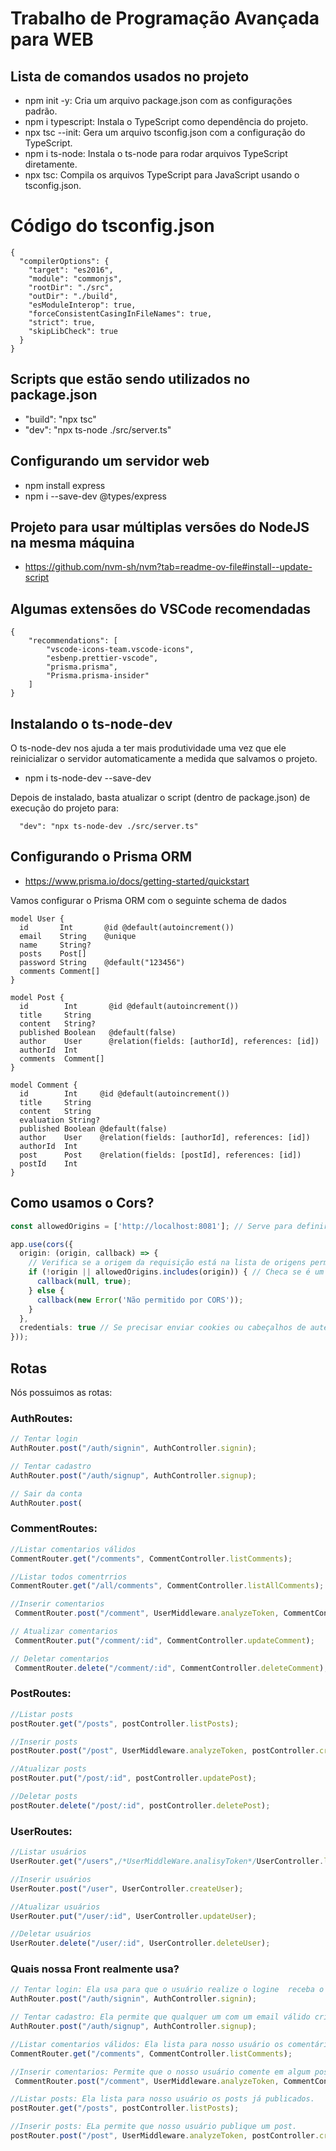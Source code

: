 # Trabalho de Programação Avançada para WEB


## Lista de comandos usados no projeto

- npm init -y: Cria um arquivo package.json com as configurações padrão.
- npm i typescript: Instala o TypeScript como dependência do projeto.
- npx tsc --init: Gera um arquivo tsconfig.json com a configuração do TypeScript.
- npm i ts-node: Instala o ts-node para rodar arquivos TypeScript diretamente.
- npx tsc: Compila os arquivos TypeScript para JavaScript usando o tsconfig.json.

# Código do tsconfig.json

```
{
  "compilerOptions": {
    "target": "es2016",
    "module": "commonjs",
    "rootDir": "./src",
    "outDir": "./build",
    "esModuleInterop": true,
    "forceConsistentCasingInFileNames": true,
    "strict": true,
    "skipLibCheck": true
  }
}
```

## Scripts que estão sendo utilizados no package.json

- "build": "npx tsc"
- "dev": "npx ts-node ./src/server.ts"

## Configurando um servidor web

- npm install express
- npm i --save-dev @types/express

## Projeto para usar múltiplas versões do NodeJS na mesma máquina

- https://github.com/nvm-sh/nvm?tab=readme-ov-file#install--update-script

## Algumas extensões do VSCode recomendadas

```
{
    "recommendations": [
        "vscode-icons-team.vscode-icons",
        "esbenp.prettier-vscode",
        "prisma.prisma",
        "Prisma.prisma-insider"
    ]
}
```

## Instalando o ts-node-dev

O ts-node-dev nos ajuda a ter mais produtividade uma vez que ele reinicializar o servidor automaticamente a medida que salvamos o projeto.

- npm i ts-node-dev --save-dev

Depois de instalado, basta atualizar o script (dentro de package.json) de execução do projeto para:

```
  "dev": "npx ts-node-dev ./src/server.ts"
```

## Configurando o Prisma ORM

- https://www.prisma.io/docs/getting-started/quickstart

Vamos configurar o Prisma ORM com o seguinte schema de dados

```prisma
model User {
  id       Int       @id @default(autoincrement())
  email    String    @unique
  name     String?
  posts    Post[]
  password String    @default("123456")
  comments Comment[]
}

model Post {
  id        Int       @id @default(autoincrement())
  title     String
  content   String?
  published Boolean   @default(false)
  author    User      @relation(fields: [authorId], references: [id])
  authorId  Int
  comments  Comment[]
}

model Comment {
  id        Int     @id @default(autoincrement())
  title     String
  content   String
  evaluation String?
  published Boolean @default(false)
  author    User    @relation(fields: [authorId], references: [id])
  authorId  Int
  post      Post    @relation(fields: [postId], references: [id])
  postId    Int
}
```


## Como usamos o Cors?

```ts
const allowedOrigins = ['http://localhost:8081']; // Serve para definir qual servidor pode acessar nossa API

app.use(cors({
  origin: (origin, callback) => {
    // Verifica se a origem da requisição está na lista de origens permitidas
    if (!origin || allowedOrigins.includes(origin)) { // Checa se é um servidor permitido
      callback(null, true);
    } else {
      callback(new Error('Não permitido por CORS'));
    }
  },
  credentials: true // Se precisar enviar cookies ou cabeçalhos de autenticação
}));

```


## Rotas

Nós possuimos as rotas:
### AuthRoutes:
```ts
// Tentar login
AuthRouter.post("/auth/signin", AuthController.signin);

// Tentar cadastro
AuthRouter.post("/auth/signup", AuthController.signup);

// Sair da conta
AuthRouter.post(
```
### CommentRoutes:

```ts
//Listar comentarios válidos
CommentRouter.get("/comments", CommentController.listComments);

//Listar todos comentrrios
CommentRouter.get("/all/comments", CommentController.listAllComments);

//Inserir comentarios
 CommentRouter.post("/comment", UserMiddleware.analyzeToken, CommentController.createComment);

// Atualizar comentarios
 CommentRouter.put("/comment/:id", CommentController.updateComment);

// Deletar comentarios
 CommentRouter.delete("/comment/:id", CommentController.deleteComment);
```
### PostRoutes:
```ts
//Listar posts
postRouter.get("/posts", postController.listPosts);

//Inserir posts
postRouter.post("/post", UserMiddleware.analyzeToken, postController.createPost);

//Atualizar posts
postRouter.put("/post/:id", postController.updatePost);

//Deletar posts
postRouter.delete("/post/:id", postController.deletePost);
```

### UserRoutes:
```ts
//Listar usuários
UserRouter.get("/users",/*UserMiddleWare.analisyToken*/UserController.listUser);

//Inserir usuários
UserRouter.post("/user", UserController.createUser);

//Atualizar usuários
UserRouter.put("/user/:id", UserController.updateUser);

//Deletar usuários
UserRouter.delete("/user/:id", UserController.deleteUser);
```

### Quais nossa Front realmente usa?

```ts
// Tentar login: Ela usa para que o usuário realize o logine  receba o token de autenticação.
AuthRouter.post("/auth/signin", AuthController.signin);

// Tentar cadastro: Ela permite que qualquer um com um email válido crie uma conta no nosso servidor.
AuthRouter.post("/auth/signup", AuthController.signup);

//Listar comentarios válidos: Ela lista para nosso usuário os comentários que nossa API permitiu.
CommentRouter.get("/comments", CommentController.listComments);

//Inserir comentarios: Permite que o nosso usuário comente em algum post.
 CommentRouter.post("/comment", UserMiddleware.analyzeToken, CommentController.createComment);

//Listar posts: Ela lista para nosso usuário os posts já publicados.
postRouter.get("/posts", postController.listPosts);

//Inserir posts: ELa permite que nosso usuário publique um post.
postRouter.post("/post", UserMiddleware.analyzeToken, postController.createPost);

```

